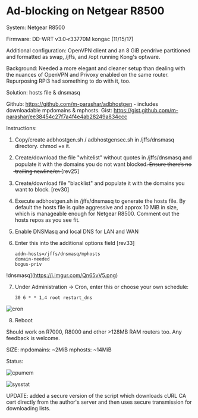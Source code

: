 # Ad-blocking on Netgear R8500 

System: Netgear R8500 

Firmware: DD-WRT v3.0-r33770M kongac (11/15/17) 

Additional configuration: OpenVPN client and an 8 GiB pendrive partitioned and formatted as swap, /jffs, and /opt running Kong's optware. 

Background: Needed a more elegant and cleaner setup than dealing with the nuances of OpenVPN and Privoxy enabled on the same router. Repurposing RPi3 had something to do with it, too. 

Solution: hosts file & dnsmasq 

Github: https://github.com/m-parashar/adbhostgen - includes downloadable mpdomains & mphosts. 
Gist: https://gist.github.com/m-parashar/ee38454c27f7a4f4e4ab28249a834ccc 

Instructions: 

1. Copy/create adbhostgen.sh / adbhostgensec.sh in /jffs/dnsmasq directory. chmod +x it. 

2. Create/download the file "whitelist" without quotes in /jffs/dnsmasq and populate it with the domains you do not want blocked. ̶E̶n̶s̶u̶r̶e̶ ̶t̶h̶e̶r̶e̶'̶s̶ ̶n̶o̶ ̶t̶r̶a̶i̶l̶i̶n̶g̶ ̶n̶e̶w̶l̶i̶n̶e̶/̶c̶r̶.̶ [rev25] 

3. Create/download file "blacklist" and populate it with the domains you want to block. [rev30] 

4. Execute adbhostgen.sh in /jffs/dnsmasq to generate the hosts file. By default the hosts file is quite aggressive and approx 10 MiB in size, which is manageable enough for Netgear R8500. Comment out the hosts repos as you see fit. 

5. Enable DNSMasq and local DNS for LAN and WAN 

6. Enter this into the additional options field [rev33] 

    ```conf-file=/jffs/dnsmasq/mpdomains 
    addn-hosts=/jffs/dnsmasq/mphosts 
    domain-needed 
    bogus-priv
    ```

!dnsmasq](https://i.imgur.com/Qn65vV5.png)

7. Under Administration -> Cron, enter this or choose your own schedule: 

    ```0 6 * * 1,4 root /jffs/dnsmasq/adbhostgen.sh 
    30 6 * * 1,4 root restart_dns
    ```

![cron](http://i.imgur.com/c98Hd9u.png)

8. Reboot 

Should work on R7000, R8000 and other >128MB RAM routers too. Any feedback is welcome. 

SIZE: 
mpdomains: ~2MiB 
mphosts: ~14MiB 

Status: 

![cpumem](https://i.imgur.com/qB1VL21.png)

![sysstat](https://i.imgur.com/yNSKuuj.png)

UPDATE: added a secure version of the script which downloads cURL CA cert directly from the author's server and then uses secure transmission for downloading lists.
